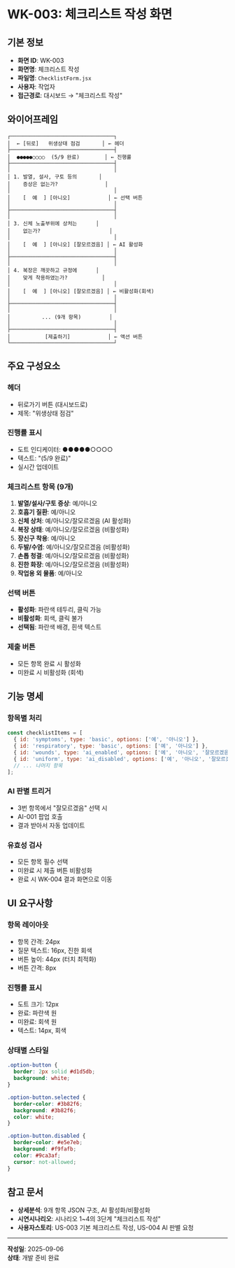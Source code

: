 # WK-003: 체크리스트 작성 화면

## 기본 정보
- **화면 ID**: WK-003
- **화면명**: 체크리스트 작성
- **파일명**: `ChecklistForm.jsx`
- **사용자**: 작업자
- **접근경로**: 대시보드 → "체크리스트 작성"

## 와이어프레임
```
┌─────────────────────────────────┐
│  ← [뒤로]   위생상태 점검       │ ← 헤더
├─────────────────────────────────┤
│  ●●●●●○○○○  (5/9 완료)        │ ← 진행률
├─────────────────────────────────┤
│                                 │
│ 1. 발열, 설사, 구토 등의       │
│    증상은 없는가?               │
│                                 │
│    [  예  ] [아니오]            │ ← 선택 버튼
│                                 │
├─────────────────────────────────┤
│                                 │
│ 3. 신체 노출부위에 상처는      │
│    없는가?                      │
│                                 │
│    [  예  ] [아니오] [잘모르겠음] │ ← AI 활성화
│                                 │
├─────────────────────────────────┤
│                                 │
│ 4. 복장은 깨끗하고 규정에      │
│    맞게 착용하였는가?           │
│                                 │
│    [  예  ] [아니오] [잘모르겠음] │ ← 비활성화(회색)
│                                 │
├─────────────────────────────────┤
│                                 │
│          ... (9개 항목)         │
│                                 │
├─────────────────────────────────┤
│           [제출하기]            │ ← 액션 버튼
└─────────────────────────────────┘
```

## 주요 구성요소

### 헤더
- 뒤로가기 버튼 (대시보드로)
- 제목: "위생상태 점검"

### 진행률 표시
- 도트 인디케이터: ●●●●●○○○○
- 텍스트: "(5/9 완료)"
- 실시간 업데이트

### 체크리스트 항목 (9개)
1. **발열/설사/구토 증상**: 예/아니오
2. **호흡기 질환**: 예/아니오
3. **신체 상처**: 예/아니오/잘모르겠음 (AI 활성화)
4. **복장 상태**: 예/아니오/잘모르겠음 (비활성화)
5. **장신구 착용**: 예/아니오
6. **두발/수염**: 예/아니오/잘모르겠음 (비활성화)
7. **손톱 청결**: 예/아니오/잘모르겠음 (비활성화)
8. **진한 화장**: 예/아니오/잘모르겠음 (비활성화)
9. **작업용 외 물품**: 예/아니오

### 선택 버튼
- **활성화**: 파란색 테두리, 클릭 가능
- **비활성화**: 회색, 클릭 불가
- **선택됨**: 파란색 배경, 흰색 텍스트

### 제출 버튼
- 모든 항목 완료 시 활성화
- 미완료 시 비활성화 (회색)

## 기능 명세

### 항목별 처리
```javascript
const checklistItems = [
  { id: 'symptoms', type: 'basic', options: ['예', '아니오'] },
  { id: 'respiratory', type: 'basic', options: ['예', '아니오'] },
  { id: 'wounds', type: 'ai_enabled', options: ['예', '아니오', '잘모르겠음'] },
  { id: 'uniform', type: 'ai_disabled', options: ['예', '아니오', '잘모르겠음'] },
  // ... 나머지 항목
];
```

### AI 판별 트리거
- 3번 항목에서 "잘모르겠음" 선택 시
- AI-001 팝업 호출
- 결과 받아서 자동 업데이트

### 유효성 검사
- 모든 항목 필수 선택
- 미완료 시 제출 버튼 비활성화
- 완료 시 WK-004 결과 화면으로 이동

## UI 요구사항

### 항목 레이아웃
- 항목 간격: 24px
- 질문 텍스트: 16px, 진한 회색
- 버튼 높이: 44px (터치 최적화)
- 버튼 간격: 8px

### 진행률 표시
- 도트 크기: 12px
- 완료: 파란색 원
- 미완료: 회색 원
- 텍스트: 14px, 회색

### 상태별 스타일
```css
.option-button {
  border: 2px solid #d1d5db;
  background: white;
}

.option-button.selected {
  border-color: #3b82f6;
  background: #3b82f6;
  color: white;
}

.option-button.disabled {
  border-color: #e5e7eb;
  background: #f9fafb;
  color: #9ca3af;
  cursor: not-allowed;
}
```

## 참고 문서
- **상세분석**: 9개 항목 JSON 구조, AI 활성화/비활성화
- **시연시나리오**: 시나리오 1~4의 3단계 "체크리스트 작성"
- **사용자스토리**: US-003 기본 체크리스트 작성, US-004 AI 판별 요청

---
**작성일**: 2025-09-06  
**상태**: 개발 준비 완료
